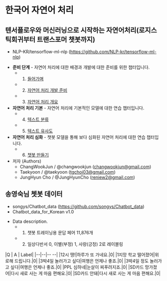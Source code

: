# 한국어 자연어 처리 
## 텐서플로우와 머신러닝으로 시작하는 자연어처리(로지스틱회귀부터 트랜스포머 챗봇까지)
  - NLP-KR/tensorflow-ml-nlp (https://github.com/NLP-kr/tensorflow-ml-nlp)
  * **준비 단계** - 자연어 처리에 대한 배경과 개발에 대한 준비를 위한 챕터입니다.
      - 1. [들어가며](./1.Intro)
      - 2. [자연어 처리 개발 준비](./2.NLP_PREP)
      - 3. [자연어 처리 개요](./3.NLP_INTRO)
  * **자연어 처리 기본** - 자연어 처리에 기본적인 모델에 대한 연습 챕터입니다.
      - 4. [텍스트 분류](./4.TEXT_CLASSIFICATION)
      - 5. [텍스트 유사도](./5.TEXT_SIM)
  * **자연어 처리 심화** - 챗봇 모델을 통해 보다 심화된 자연어 처리에 대한 연습 챕터입니다.
      - 6. [챗봇 만들기](./6.CHATBOT)
  * 저자 (Authors)
      - ChangWookJun / @changwookjun (changwookjun@gmail.com)  
      - Taekyoon  / @taekyoon (tgchoi03@gmail.com)  
      - JungHyun Cho  / @JungHyunCho (reniew2@gmail.com)  

## 송영숙님 쳇봇 데이터
  - songys/Chatbot_data (https://github.com/songys/Chatbot_data)
  - Chatbot_data_for_Korean v1.0             
  * Data description.     
      - 1. 챗봇 트레이닝용 문답 페어 11,876개           
      - 2. 일상다반서 0, 이별(부정) 1, 사랑(긍정) 2로 레이블링  

|Q | A | Label|
|--|--|--   --|
|12시 땡!|하루가 또 가네요.|0|
|1지망 학교 떨어졌어|위로해 드립니다.|0|
|3박4일 놀러가고 싶다|여행은 언제나 좋죠.|0|
|3박4일 정도 놀러가고 싶다|여행은 언제나 좋죠.|0|
|PPL 심하네|눈살이 찌푸려지죠.|0|
|SD카드 망가졌어|다시 새로 사는 게 마음 편해요.|0|
|SD카드 안돼|다시 새로 사는 게 마음 편해요.|0|
